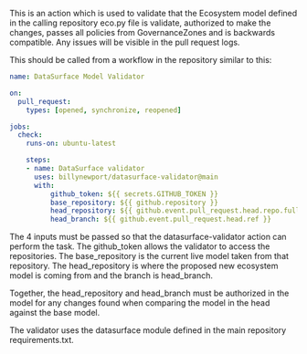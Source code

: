 This is an action which is used to validate that the Ecosystem model defined in the calling repository eco.py file is validate, 
authorized to make the changes, passes all policies from GovernanceZones and is backwards compatible. Any issues will be visible in the
pull request logs.

This should be called from a workflow in the repository similar to this:

```yaml
name: DataSurface Model Validator

on:
  pull_request:
    types: [opened, synchronize, reopened]

jobs:
  check:
    runs-on: ubuntu-latest

    steps:
    - name: DataSurface validator
      uses: billynewport/datasurface-validator@main
      with:
          github_token: ${{ secrets.GITHUB_TOKEN }}      
          base_repository: ${{ github.repository }}
          head_repository: ${{ github.event.pull_request.head.repo.full_name }}
          head_branch: ${{ github.event.pull_request.head.ref }}          

```

The 4 inputs must be passed so that the datasurface-validator action can perform the task. The github_token allows
the validator to access the repositories. The base_repository is the current live model taken from that repository.
The head_repository is where the proposed new ecosystem model is coming from and the branch is head_branch. 

Together, the head_repository and head_branch must be authorized in the model for any changes found when comparing the model in the 
head against the base model.

The validator uses the datasurface module defined in the main repository requirements.txt.
